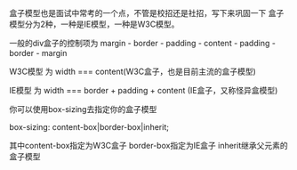 盒子模型也是面试中常考的一个点，不管是校招还是社招，写下来巩固一下
盒子模型分为2种，一种是IE模型，一种是W3C模型。

一般的div盒子的控制项为
margin - border - padding - content - padding - border - margin

W3C模型 为
width === content(W3C盒子，也是目前主流的盒子模型)

IE模型 为
width ===  border + padding + content (IE盒子，又称怪异盒模型)

你可以使用box-sizing去指定你的盒子模型

box-sizing: content-box|border-box|inherit;

其中content-box指定为W3C盒子
border-box指定为IE盒子
inherit继承父元素的盒子模型
